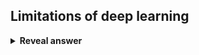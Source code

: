 ## Limitations of deep learning
<details>
<summary><b>Reveal answer</b></summary>
- Data hungry<br>- Resource heavy<br>- Hard to optimise<br>- Bad at representing uncertainty<br>- Hard to interpret
</details>
